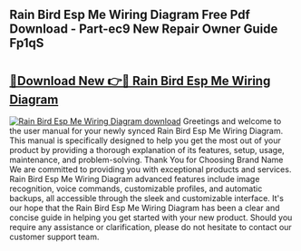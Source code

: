 ## Rain Bird Esp Me Wiring Diagram Free Pdf Download - Part-ec9 New Repair Owner Guide Fp1qS

# <h2><a href="http://dfsazsw.blite.top/?on=Rain+Bird+Esp+Me+Wiring+Diagram">🔗Download New 👉🔴 Rain Bird Esp Me Wiring Diagram</a></h2>

[![Rain Bird Esp Me Wiring Diagram download](https://i.imgur.com/lujVjoI.png)](http://dfsazsw.blite.top/?on=Rain+Bird+Esp+Me+Wiring+Diagram)
Greetings and welcome to the user manual for your newly synced Rain Bird Esp Me Wiring Diagram. This manual is specifically designed to help you get the most out of your product by providing a thorough explanation of its features, setup, usage, maintenance, and problem-solving. Thank You for Choosing Brand Name We are committed to providing you with exceptional products and services. Rain Bird Esp Me Wiring Diagram advanced features include image recognition, voice commands, customizable profiles, and automatic backups, all accessible through the sleek and customizable interface. It's our hope that the Rain Bird Esp Me Wiring Diagram has been a clear and concise guide in helping you get started with your new product. Should you require any assistance or clarification, please do not hesitate to contact our customer support team.
